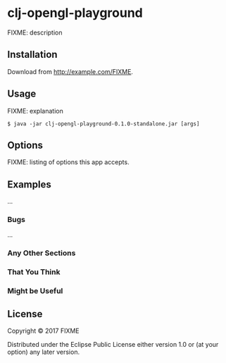 # clj-opengl-playground

FIXME: description

## Installation

Download from http://example.com/FIXME.

## Usage

FIXME: explanation

    $ java -jar clj-opengl-playground-0.1.0-standalone.jar [args]

## Options

FIXME: listing of options this app accepts.

## Examples

...

### Bugs

...

### Any Other Sections
### That You Think
### Might be Useful

## License

Copyright © 2017 FIXME

Distributed under the Eclipse Public License either version 1.0 or (at
your option) any later version.
